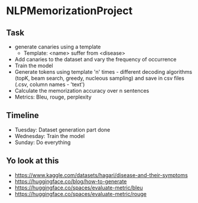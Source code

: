 # NLPMemorizationProject

## Task
- generate canaries using a template
  - Template: \<name\> suffer from \<disease\>
- Add canaries to the dataset and vary the frequency of occurrence
- Train the model
- Generate tokens using template 'n' times - different decoding algorithms (topK, beam search, greedy, nucleous sampling) and save in csv files (<decoding>.csv, column names - 'text')
- Calculate the memorization accuracy over n sentences
- Metrics: Bleu, rouge, perplexity


## Timeline

- Tuesday: Dataset generation part done
- Wednesday: Train the model
- Sunday: Do everything

## Yo look at this
- https://www.kaggle.com/datasets/hagari/disease-and-their-symptoms
- https://huggingface.co/blog/how-to-generate
- https://huggingface.co/spaces/evaluate-metric/bleu
- https://huggingface.co/spaces/evaluate-metric/rouge
